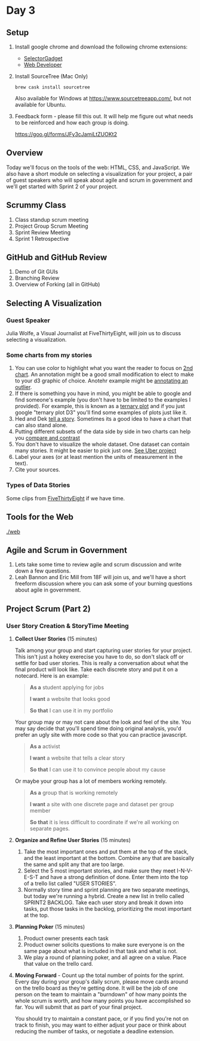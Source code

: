# Day 3

## Setup

1. Install google chrome and download the following chrome extensions:
	
	* [SelectorGadget](https://chrome.google.com/webstore/detail/selectorgadget/mhjhnkcfbdhnjickkkdbjoemdmbfginb)
	* [Web Developer](https://chrome.google.com/webstore/detail/web-developer/bfbameneiokkgbdmiekhjnmfkcnldhhm?hl=en-US)

2. Install SourceTree (Mac Only)
	
	```
	brew cask install sourcetree
	```
	Also available for Windows at https://www.sourcetreeapp.com/, but not available for Ubuntu.
	
3. Feedback form - please fill this out. It will help me figure out what needs to be reinforced and how each group is doing.

	https://goo.gl/forms/JFy3cJamiLtZUOKt2

## Overview

Today we'll focus on the tools of the web: HTML, CSS, and JavaScript. We also have a short module on selecting a visualization for your project, a pair of guest speakers who will speak about agile and scrum in government and we'll get started with Sprint 2 of your project.

## Scrummy Class

1. Class standup scrum meeting
2. Project Group Scrum Meeting
3. Sprint Review Meeting
4. Sprint 1 Retrospective 

## GitHub and GitHub Review

1. Demo of Git GUIs
2. Branching Review
3. Overview of Forking (all in GitHub)

## Selecting A Visualization

### Guest Speaker

Julia Wolfe, a Visual Journalist at FiveThirtyEight, will join us to discuss selecting a visualization.

### Some charts from my stories

1. You can use color to highlight what you want the reader to focus on [2nd chart](https://fivethirtyeight.com/features/all-the-cable-news-networks-are-covering-the-russia-story-just-not-the-same-one/). An annotation might be a good small modification to elect to make to your d3 graphic of choice. Anotehr example might be [annotating an outlier](https://fivethirtyeight.com/features/the-art-of-cherry-picking-polls/).
2. If there is something you have in mind, you might be able to google and find someone's example (you don't have to be limited to the examples I provided). For example, this is known as a [ternary plot](https://fivethirtyeight.com/features/the-worst-tweeter-in-politics-isnt-trump/) and if you just google "ternary plot D3" you'll find some examples of plots just like it.
3. Hed and Dek [tell a story](https://fivethirtyeight.com/features/the-mayweather-mcgregor-fight-as-told-through-emojis/). Sometimes its a good idea to have a chart that can also stand alone.
4. Putting different subsets of the data side by side in two charts can help you [compare and contrast](https://fivethirtyeight.com/features/the-media-really-has-neglected-puerto-rico/)
5. You don't have to visualize the whole dataset. One dataset can contain many stories. It might be easier to pick just one. [See Uber project](https://fivethirtyeight.com/tag/transportation/)
4. Label your axes (or at least mention the units of measurement in the text).
5. Cite your sources.

### Types of Data Stories

Some clips from [FiveThirtyEight](http://slides.com/dhrumilmehta/deck-dcee62b7-28ae-4199-8d47-4ceba73739aa-3#/1/2) if we have time.

## Tools for the Web

[./web](./web)

## Agile and Scrum in Government

1. Lets take some time to review agile and scrum discussion and write down a few questions.
2. Leah Bannon and Eric Mill from 18F will join us, and we'll have a short freeform discussion where you can ask some of your burning questions about agile in government.

## Project Scrum (Part 2)

### User Story Creation & StoryTime Meeting

1. **Collect User Stories** (15 minutes)

	Talk among your group and start capturing user stories for your project. This isn't just a hokey exerecise you have to do, so don't slack off or settle for bad user stories. This is really a conversation about what the final product will look like. Take each discrete story and put it on a notecard. Here is an example:
	
	> **As a** student applying for jobs
	> 
	> **I want** a website that looks good
	> 
	> **So that** I can use it in my portfolio
	
	Your group may or may not care about the look and feel of the site. You may say decide that you'll spend time doing original analysis, you'd prefer an ugly site with more code so that you can practice javascript.
	
	> **As a** activist
	> 
	> **I want** a website that tells a clear story
	> 
	> **So that** I can use it to convince people about my cause 
	
	Or maybe your group has a lot of members working remotely.
	
	> **As a** group that is working remotely
	>
	> **I want** a site with one discrete page and dataset per group member
	>
	> **So that** it is less difficult to coordinate if we're all working on separate pages.

2. **Organize and Refine User Stories** (15 minutes)

	1. Take the most important ones and put them at the top of the stack, and the least important at the bottom. Combine any that are basically the same and split any that are too large.
	2. Select the 5 most important stories, and make sure they meet I-N-V-E-S-T and have a strong definition of done. Enter them into the top of a trello list called "USER STORIES".
	3. Normally story time and sprint planning are two separate meetings, but today we're running a hybrid. Create a new list in trello called SPRINT2 BACKLOG. Take each user story and break it down into tasks, put those tasks in the backlog, prioritizing the most important at the top.

3. **Planning Poker** (15 minutes)
	1. Product owner presents each task
	2. Product owner solicits questions to make sure everyone is on the same page about what is included in that task and what is not.
	3. We play a round of planning poker, and all agree on a value. Place that value on the trello card.

4. **Moving Forward** - Count up the total number of points for the sprint. Every day during your group's daily scrum, please move cards around on the trello board as they're getting done. It will be the job of one person on the team to maintain a "burndown" of how many points the whole scrum is worth, and how many points you have accomplished so far.  You will submit that as part of your final project.
	
	You should try to maintain a constant pace, or if you find you're not on track to finish, you may want to either adjust your pace or think about reducing the number of tasks, or negotiate a deadline extension.
	
